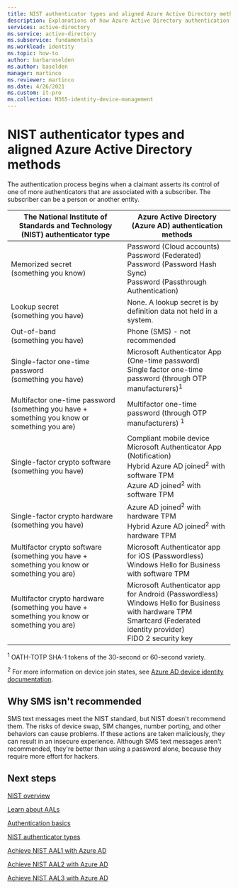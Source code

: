 ```yaml
---
title: NIST authenticator types and aligned Azure Active Directory methods
description: Explanations of how Azure Active Directory authentication methods align with NIST authenticator types.
services: active-directory 
ms.service: active-directory
ms.subservice: fundamentals
ms.workload: identity
ms.topic: how-to
author: barbaraselden
ms.author: baselden
manager: martinco
ms.reviewer: martinco
ms.date: 4/26/2021
ms.custom: it-pro
ms.collection: M365-identity-device-management
---
```


# NIST authenticator types and aligned Azure Active Directory methods

The authentication process begins when a claimant asserts its control of one of more authenticators that are associated with a subscriber. The subscriber can be a person or another entity.

| The National Institute of Standards and Technology (NIST) authenticator type| Azure Active Directory (Azure AD) authentication methods |
| - | - |
|  Memorized secret <br> (something you know)|  Password (Cloud accounts)  <br>Password (Federated)<br> Password (Password Hash Sync)<br>Password (Passthrough Authentication) |
|Lookup secret <br> (something you have)| None. A lookup secret is by definition data not held in a system. |
|Out-of-band <br>(something you have)| Phone (SMS) - not recommended |
| Single-factor one-time password <br>‎(something you have)| Microsoft Authenticator App (One-time password)  <br>Single factor one-time password ‎(through OTP manufacturers)<sup data-htmlnode="">1</sup> | 
| Multifactor one-time password<br>(something you have + something you know or something you are)| Multifactor one-time password ‎(through OTP manufacturers) <sup data-htmlnode="">1</sup>| 
|Single-factor crypto software<br>(something you have)|Compliant mobile device <br> Microsoft Authenticator App (Notification) <br> Hybrid Azure AD joined<sup data-htmlnode="">2</sup> with software TPM<br> Azure AD joined<sup data-htmlnode="">2</sup> with software TPM |
| Single-factor crypto hardware <br>(something you have) | Azure AD joined<sup data-htmlnode="">2</sup> with hardware TPM <br> Hybrid Azure AD joined<sup data-htmlnode="">2</sup> with hardware TPM|
|Multifactor crypto software<br>(something you have + something you know or something you are) | Microsoft Authenticator app for iOS (Passwordless)<br> Windows Hello for Business with software TPM |
|Multifactor crypto hardware <br>(something you have + something you know or something you are) |Microsoft Authenticator app for Android (Passwordless)<br> Windows Hello for Business with hardware TPM<br> Smartcard (Federated identity provider) <br> FIDO 2 security key |


<sup data-htmlnode="">1</sup> OATH-TOTP SHA-1 tokens of the 30-second or 60-second variety.

<sup data-htmlnode="">2</sup> For more information on device join states, see [Azure AD device identity documentation](../devices/index.yml). 

## Why SMS isn't recommended 

SMS text messages meet the NIST standard, but NIST doesn't recommend them. The risks of device swap, SIM changes, number porting, and other behaviors can cause problems. If these actions are taken maliciously, they can result in an insecure experience. Although SMS text messages aren't recommended, they're better than using a password alone, because they require more effort for hackers. 

## Next steps 

[NIST overview](nist-overview.md)

[Learn about AALs](nist-about-authenticator-assurance-levels.md)

[Authentication basics](nist-authentication-basics.md)

[NIST authenticator types](nist-authenticator-types.md)

[Achieve NIST AAL1 with Azure AD](nist-authenticator-assurance-level-1.md)

[Achieve NIST AAL2 with Azure AD](nist-authenticator-assurance-level-2.md)

[Achieve NIST AAL3 with Azure AD](nist-authenticator-assurance-level-3.md)

